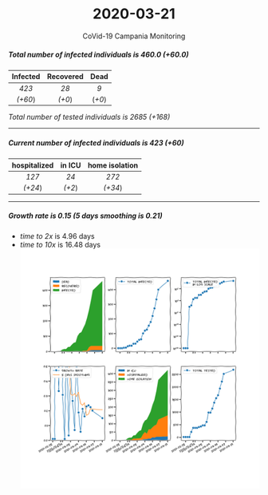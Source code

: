 <div align='center'>

# 2020-03-21
CoVid-19 Campania Monitoring
</div>

##### Total number of infected individuals is 460.0 (+60.0)
Infected | Recovered | Dead
:---: | :---: | :---:
*423* | *28* | *9*
*(+60*) | *(+0*) | (*+0*)

*Total number of tested individuals is 2685 (+168)*
***
##### Current number of infected individuals is 423 (+60)
hospitalized | in ICU | home isolation
:---: | :---: | :---:
*127* |*24* |*272*
*(+24*) |*(+2*) |*(+34*)
***
##### Growth rate is 0.15 (5 days smoothing is 0.21)
- *time to 2x* is 4.96 days
- *time to 10x* is 16.48 days
![stats][stats]

[stats]: stats_Campania.png

